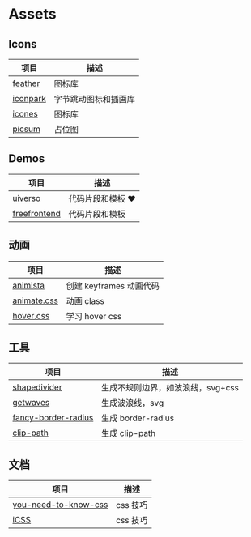 # Assets

## Icons

| 项目                                                  | 描述                 |
| ----------------------------------------------------- | -------------------- |
| [feather](https://feathericons.com/)                  | 图标库               |
| [iconpark](https://iconpark.oceanengine.com/official) | 字节跳动图标和插画库 |
| [icones](https://icones.js.org/)                      | 图标库               |
| [picsum](https://picsum.photos/)                      | 占位图               |

## Demos

| 项目                                      | 描述              |
| ----------------------------------------- | ----------------- |
| [uiverso](https://uiverse.io/)            | 代码片段和模板 ❤️ |
| [freefrontend](https://freefrontend.com/) | 代码片段和模板    |

## 动画

| 项目                                          | 描述                    |
| --------------------------------------------- | ----------------------- |
| [animista](https://animista.net/)             | 创建 keyframes 动画代码 |
| [animate.css](https://animate.style/)         | 动画 class              |
| [hover.css](https://ianlunn.github.io/Hover/) | 学习 hover css          |

## 工具

| 项目                                                                    | 描述                              |
| ----------------------------------------------------------------------- | --------------------------------- |
| [shapedivider](https://www.shapedivider.app/)                           | 生成不规则边界，如波浪线，svg+css |
| [getwaves](https://getwaves.io/)                                        | 生成波浪线，svg                   |
| [fancy-border-radius](https://9elements.github.io/fancy-border-radius/) | 生成 border-radius                |
| [clip-path](https://www.html.cn/tool/css-clip-path/)                    | 生成 clip-path                    |

## 文档

| 项目                                                               | 描述     |
| ------------------------------------------------------------------ | -------- |
| [you-need-to-know-css](https://lhammer.cn/You-need-to-know-css/#/) | css 技巧 |
| [iCSS](https://github.com/chokcoco/iCSS)                           | css 技巧 |
